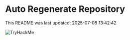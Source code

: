 # Auto Regenerate Repository

This README was last updated: 2025-07-08 13:42:42

 ![TryHackMe](https://tryhackme.com/badge/533634)